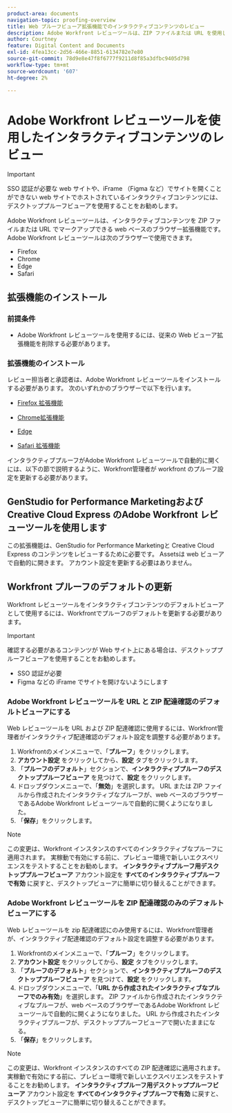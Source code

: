 ```yaml
---
product-area: documents
navigation-topic: proofing-overview
title: Web プルーフビューア拡張機能でのインタラクティブコンテンツのレビュー
description: Adobe Workfront レビューツールは、ZIP ファイルまたは URL を使用してインタラクティブコンテンツのプルーフを行うことができるブラウザー拡張機能です。
author: Courtney
feature: Digital Content and Documents
exl-id: 4fea13cc-2d56-466e-8851-6134782e7e80
source-git-commit: 78d9e8e47f8f6777f9211d8f85a3dfbc9405d798
workflow-type: tm+mt
source-wordcount: '607'
ht-degree: 2%

---
```


# Adobe Workfront レビューツールを使用したインタラクティブコンテンツのレビュー


>[!IMPORTANT]
>
> SSO 認証が必要な web サイトや、iFrame （Figma など）でサイトを開くことができない web サイトでホストされているインタラクティブコンテンツには、デスクトッププルーフビューアを使用することをお勧めします。

Adobe Workfront レビューツールは、インタラクティブコンテンツを ZIP ファイルまたは URL でマークアップできる web ベースのブラウザー拡張機能です。 Adobe Workfront レビューツールは次のブラウザーで使用できます。

* Firefox
* Chrome
* Edge
* Safari

## 拡張機能のインストール

### 前提条件

* Adobe Workfront レビューツールを使用するには、従来の Web ビューア拡張機能を削除する必要があります。

### 拡張機能のインストール

レビュー担当者と承認者は、Adobe Workfront レビューツールをインストールする必要があります。 次のいずれかのブラウザーで以下を行います。

* [Firefox 拡張機能 ](https://addons.mozilla.org/en-US/firefox/addon/adobe-workfront-review-tool/)

* [Chrome拡張機能 ](https://chromewebstore.google.com/detail/adobe-workfront-review-to/lhdepbgeilldghlfnankdnponhljpgml)

* [Edge](https://microsoftedge.microsoft.com/addons/detail/adobe-workfront-review-to/llhapmaiiddmcamgeapaipjpagnoijen)

* [Safari 拡張機能 ](https://apps.apple.com/us/app/adobe-workfront-review-tool/id6741517062?mt=12)



インタラクティブプルーフがAdobe Workfront レビューツールで自動的に開くには、以下の節で説明するように、Workfront管理者が workfront のプルーフ設定を更新する必要があります。

## GenStudio for Performance Marketingおよび Creative Cloud Express のAdobe Workfront レビューツールを使用します

この拡張機能は、GenStudio for Performance Marketingと Creative Cloud Express のコンテンツをレビューするために必要です。 Assetsは web ビューアで自動的に開きます。 アカウント設定を更新する必要はありません。


## Workfront プルーフのデフォルトの更新

Workfront レビューツールをインタラクティブコンテンツのデフォルトビューアとして使用するには、Workfrontでプルーフのデフォルトを更新する必要があります。

>[!IMPORTANT]
>
>確認する必要があるコンテンツが Web サイト上にある場合は、デスクトッププルーフビューアを使用することをお勧めします。
>
>* SSO 認証が必要
>* Figma などの iFrame でサイトを開けないようにします

### Adobe Workfront レビューツールを URL と ZIP 配達確認のデフォルトビューアにする

Web レビューツールを URL および ZIP 配達確認に使用するには、Workfront管理者がインタラクティブ配達確認のデフォルト設定を調整する必要があります。

1. Workfrontのメインメニューで、「**プルーフ**」をクリックします。
1. **アカウント設定** をクリックしてから、**設定** タブをクリックします。
1. 「**プルーフのデフォルト**」セクションで、**インタラクティブプルーフのデスクトッププルーフビューア** を見つけて、**設定** をクリックします。
1. ドロップダウンメニューで、「**無効**」を選択します。 URL または ZIP ファイルから作成されたインタラクティブなプルーフが、web ベースのブラウザーであるAdobe Workfront レビューツールで自動的に開くようになりました。
1. 「**保存**」をクリックします。

>[!NOTE]
>
>この変更は、Workfront インスタンスのすべてのインタラクティブなプルーフに適用されます。 実稼動で有効にする前に、プレビュー環境で新しいエクスペリエンスをテストすることをお勧めします。 **インタラクティブプルーフ用デスクトッププルーフビューア** アカウント設定を **すべてのインタラクティブプルーフで有効** に戻すと、デスクトップビューアに簡単に切り替えることができます。

### Adobe Workfront レビューツールを ZIP 配達確認のみのデフォルトビューアにする

Web レビューツールを zip 配達確認にのみ使用するには、Workfront管理者が、インタラクティブ配達確認のデフォルト設定を調整する必要があります。

1. Workfrontのメインメニューで、「**プルーフ**」をクリックします。
1. **アカウント設定** をクリックしてから、**設定** タブをクリックします。
1. 「**プルーフのデフォルト**」セクションで、**インタラクティブプルーフのデスクトッププルーフビューア** を見つけて、**設定** をクリックします。
1. ドロップダウンメニューで、「**URL から作成されたインタラクティブなプルーフでのみ有効**」を選択します。 ZIP ファイルから作成されたインタラクティブなプルーフが、web ベースのブラウザーであるAdobe Workfront レビューツールで自動的に開くようになりました。 URL から作成されたインタラクティブプルーフが、デスクトッププルーフビューアで開いたままになる。
1. 「**保存**」をクリックします。

>[!NOTE]
>
>この変更は、Workfront インスタンスのすべての ZIP 配達確認に適用されます。 実稼動で有効にする前に、プレビュー環境で新しいエクスペリエンスをテストすることをお勧めします。 **インタラクティブプルーフ用デスクトッププルーフビューア** アカウント設定を **すべてのインタラクティブプルーフで有効** に戻すと、デスクトップビューアに簡単に切り替えることができます。

